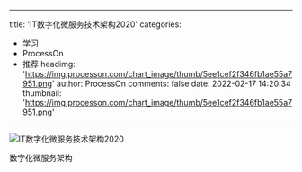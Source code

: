 
---
title: 'IT数字化微服务技术架构2020'
categories: 
 - 学习
 - ProcessOn
 - 推荐
headimg: 'https://img.processon.com/chart_image/thumb/5ee1cef2f346fb1ae55a7951.png'
author: ProcessOn
comments: false
date: 2022-02-17 14:20:34
thumbnail: 'https://img.processon.com/chart_image/thumb/5ee1cef2f346fb1ae55a7951.png'
---

<div>   
<img class="thumb" alt="IT数字化微服务技术架构2020" src="https://img.processon.com/chart_image/thumb/5ee1cef2f346fb1ae55a7951.png" referrerpolicy="no-referrer">
<p>数字化微服务架构</p>  
</div>
            